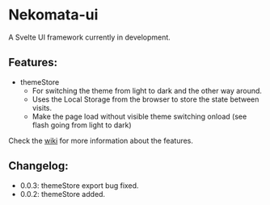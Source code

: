 # Nekomata-ui

A Svelte UI framework currently in development.

## Features:
- themeStore
    - For switching the theme from light to dark and the other way around.
    - Uses the Local Storage from the browser to store the state between visits.
    - Make the page load without visible theme switching onload (see flash going from light to dark)

Check the [wiki](https://github.com/open-anthro-projects/nekomata-ui/wiki) for more information about the features. 

## Changelog:
- 0.0.3: themeStore export bug fixed. 
- 0.0.2: themeStore added. 